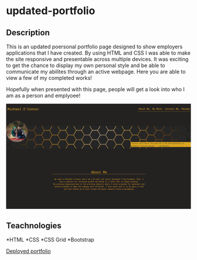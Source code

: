 # updated-portfolio

## Description

This is an updated poersonal portfolio page designed to show employers applications that I have created. By using HTML and CSS I was able to make the site responsive and presentable across multiple devices.  It was exciting to get the chance to display my own personal style and be able to communicate my abilites through an active webpage.  Here you are able to view a few of my completed works!

Hopefully when presented with this page, people will get a look into who I am as a person and emplyoee!

![Working screenshot](assests\images\updated-portfolio.png)

## Teachnologies 

*HTML
*CSS
*CSS Grid
*Bootstrap

[Deployed portfolio](https://oconnor97.github.io/updated-portfolio/)
